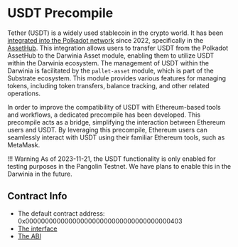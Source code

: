 # USDT Precompile

Tether (USDT) is a widely used stablecoin in the crypto world. It has been [integrated into the Polkadot network](https://polkadot.network/newsroom/press-releases/tether-tokens-usdt-live-on-polkadot/) since 2022, specifically in the [AssetHub](https://support.polkadot.network/support/solutions/articles/65000181800-what-is-asset-hub-and-how-do-i-use-it-). This integration allows users to transfer USDT from the Polkadot AssetHub to the Darwinia Asset module, enabling them to utilize USDT within the Darwinia ecosystem. The management of USDT within the Darwinia is facilitated by the `pallet-asset` module, which is part of the Substrate ecosystem. This module provides various features for managing tokens, including token transfers, balance tracking, and other related operations.

In order to improve the compatibility of USDT with Ethereum-based tools and workflows, a dedicated precompile has been developed. This precompile acts as a bridge, simplifying the interaction between Ethereum users and USDT. By leveraging this precompile, Ethereum users can seamlessly interact with USDT using their familiar Ethereum tools, such as MetaMask.

!!! Warning
    As of 2023-11-21, the USDT functionality is only enabled for testing purposes in the Pangolin Testnet. We have plans to enable this in the Darwinia in the future.

## Contract Info

- The default contract address:  0x0000000000000000000000000000000000000403
- [The interface](https://github.com/darwinia-network/darwinia/blob/main/precompile/metadata/sol/asset.sol)
- [The ABI](https://github.com/darwinia-network/darwinia/blob/main/precompile/metadata/sol/asset.sol)